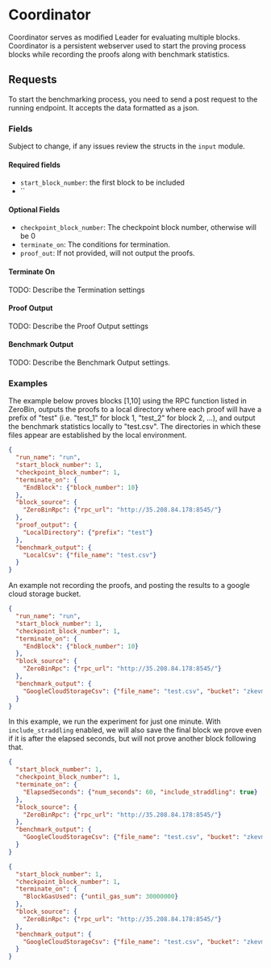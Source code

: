 # Coordinator

Coordinator serves as modified Leader for evaluating multiple blocks.  Coordinator is a persistent webserver used to start the proving process blocks while recording the proofs along with benchmark statistics.

## Requests

To start the benchmarking process, you need to send a post request to the running endpoint.  It accepts the data formatted as a json.

### Fields

Subject to change, if any issues review the structs in the `input` module.

#### Required fields

- `start_block_number`: the first block to be included
- ``

#### Optional Fields

- `checkpoint_block_number`: The checkpoint block number, otherwise will be 0
- `terminate_on`: The conditions for termination.
- `proof_out`: If not provided, will not output the proofs.  

#### Terminate On

TODO: Describe the Termination settings

#### Proof Output

TODO: Describe the Proof Output settings

#### Benchmark Output

TODO: Describe the Benchmark Output settings.

### Examples

The example below proves blocks [1,10] using the RPC function listed in ZeroBin, outputs the proofs to a local directory where each proof will have a prefix of "test" (i.e. "test_1" for block 1, "test_2" for block 2, ...), and output the benchmark statistics locally to "test.csv".  The directories in which these files appear are established by the local environment.

```json
{
  "run_name": "run",
  "start_block_number": 1,
  "checkpoint_block_number": 1,
  "terminate_on": {
    "EndBlock": {"block_number": 10}
  },
  "block_source": {
    "ZeroBinRpc": {"rpc_url": "http://35.208.84.178:8545/"}
  },
  "proof_output": {
    "LocalDirectory": {"prefix": "test"}
  },
  "benchmark_output": {
    "LocalCsv": {"file_name": "test.csv"}
  }
}

```

An example not recording the proofs, and posting the results to a google cloud storage bucket.

```json
{
  "run_name": "run",
  "start_block_number": 1,
  "checkpoint_block_number": 1,
  "terminate_on": {
    "EndBlock": {"block_number": 10}
  },
  "block_source": {
    "ZeroBinRpc": {"rpc_url": "http://35.208.84.178:8545/"}
  },
  "benchmark_output": {
    "GoogleCloudStorageCsv": {"file_name": "test.csv", "bucket": "zkevm-csv"}
  }
}
```

In this example, we run the experiment for just one minute.  With `include_straddling` enabled, we
will also save the final block we prove even if it is after the elapsed seconds, but will not 
prove another block following that.

```json
{
  "start_block_number": 1,
  "checkpoint_block_number": 1,
  "terminate_on": {
    "ElapsedSeconds": {"num_seconds": 60, "include_straddling": true}
  },
  "block_source": {
    "ZeroBinRpc": {"rpc_url": "http://35.208.84.178:8545/"}
  },
  "benchmark_output": {
    "GoogleCloudStorageCsv": {"file_name": "test.csv", "bucket": "zkevm-csv"}
  }
}
```

```json
{
  "start_block_number": 1,
  "checkpoint_block_number": 1,
  "terminate_on": {
    "BlockGasUsed": {"until_gas_sum": 30000000}
  },
  "block_source": {
    "ZeroBinRpc": {"rpc_url": "http://35.208.84.178:8545/"}
  },
  "benchmark_output": {
    "GoogleCloudStorageCsv": {"file_name": "test.csv", "bucket": "zkevm-csv"}
  }
}
```

